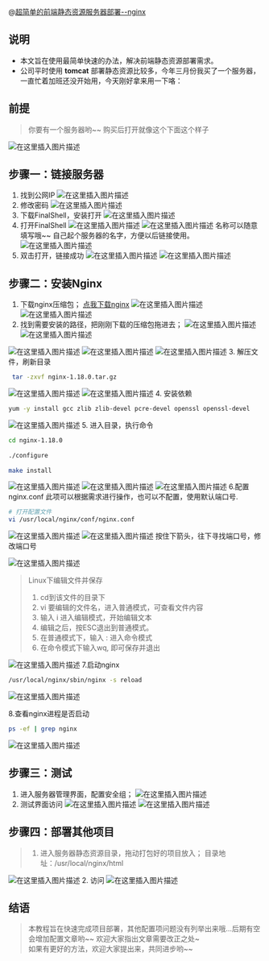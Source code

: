 @[超简单的前端静态资源服务器部署--nginx](https://github.com/tangdou369098655/FrontEndDeployment/blob/master/nginx_zh.md)

## 说明

* 本文旨在使用最简单快速的办法，解决前端静态资源部署需求。
* 公司平时使用 **tomcat** 部署静态资源比较多，今年三月份我买了一个服务器，一直忙着加班还没开始用，今天刚好拿来用一下咯：


## 前提
>你要有一个服务器哟~~
>购买后打开就像这个下面这个样子


![在这里插入图片描述](https://img-blog.csdnimg.cn/2020052418024250.png?x-oss-process=image/watermark,type_ZmFuZ3poZW5naGVpdGk,shadow_10,text_aHR0cHM6Ly9ibG9nLmNzZG4ubmV0L3Rhbmdkb3UzNjkwOTg2NTU=,size_16,color_FFFFFF,t_70)

## 步骤一：链接服务器
1. 找到公网IP
![在这里插入图片描述](https://img-blog.csdnimg.cn/20200524180429583.png?x-oss-process=image/watermark,type_ZmFuZ3poZW5naGVpdGk,shadow_10,text_aHR0cHM6Ly9ibG9nLmNzZG4ubmV0L3Rhbmdkb3UzNjkwOTg2NTU=,size_16,color_FFFFFF,t_70)
2. 修改密码
![在这里插入图片描述](https://img-blog.csdnimg.cn/20200524180617977.png?x-oss-process=image/watermark,type_ZmFuZ3poZW5naGVpdGk,shadow_10,text_aHR0cHM6Ly9ibG9nLmNzZG4ubmV0L3Rhbmdkb3UzNjkwOTg2NTU=,size_16,color_FFFFFF,t_70)
3. 下载FinalShell，安装打开
![在这里插入图片描述](https://img-blog.csdnimg.cn/20200524180724186.png?x-oss-process=image/watermark,type_ZmFuZ3poZW5naGVpdGk,shadow_10,text_aHR0cHM6Ly9ibG9nLmNzZG4ubmV0L3Rhbmdkb3UzNjkwOTg2NTU=,size_16,color_FFFFFF,t_70)
4. 打开FinalShell
![在这里插入图片描述](https://img-blog.csdnimg.cn/20200524180916232.png?x-oss-process=image/watermark,type_ZmFuZ3poZW5naGVpdGk,shadow_10,text_aHR0cHM6Ly9ibG9nLmNzZG4ubmV0L3Rhbmdkb3UzNjkwOTg2NTU=,size_16,color_FFFFFF,t_70)
![在这里插入图片描述](https://img-blog.csdnimg.cn/20200524181021305.png?x-oss-process=image/watermark,type_ZmFuZ3poZW5naGVpdGk,shadow_10,text_aHR0cHM6Ly9ibG9nLmNzZG4ubmV0L3Rhbmdkb3UzNjkwOTg2NTU=,size_16,color_FFFFFF,t_70)
名称可以随意填写哦~~ 自己起个服务器的名字，方便以后链接使用。
![在这里插入图片描述](https://img-blog.csdnimg.cn/20200524181139763.png?x-oss-process=image/watermark,type_ZmFuZ3poZW5naGVpdGk,shadow_10,text_aHR0cHM6Ly9ibG9nLmNzZG4ubmV0L3Rhbmdkb3UzNjkwOTg2NTU=,size_16,color_FFFFFF,t_70)
5. 双击打开，链接成功
![在这里插入图片描述](https://img-blog.csdnimg.cn/20200524181328551.png?x-oss-process=image/watermark,type_ZmFuZ3poZW5naGVpdGk,shadow_10,text_aHR0cHM6Ly9ibG9nLmNzZG4ubmV0L3Rhbmdkb3UzNjkwOTg2NTU=,size_16,color_FFFFFF,t_70)
![在这里插入图片描述](https://img-blog.csdnimg.cn/20200524181539512.png?x-oss-process=image/watermark,type_ZmFuZ3poZW5naGVpdGk,shadow_10,text_aHR0cHM6Ly9ibG9nLmNzZG4ubmV0L3Rhbmdkb3UzNjkwOTg2NTU=,size_16,color_FFFFFF,t_70)
## 步骤二：安装Nginx

 1. 下载nginx压缩包；
[点我下载nginx](http://nginx.org/en/download.html)
![在这里插入图片描述](https://img-blog.csdnimg.cn/20200525234600347.png?x-oss-process=image/watermark,type_ZmFuZ3poZW5naGVpdGk,shadow_10,text_aHR0cHM6Ly9ibG9nLmNzZG4ubmV0L3Rhbmdkb3UzNjkwOTg2NTU=,size_16,color_FFFFFF,t_70)
![在这里插入图片描述](https://img-blog.csdnimg.cn/20200525234634835.png?x-oss-process=image/watermark,type_ZmFuZ3poZW5naGVpdGk,shadow_10,text_aHR0cHM6Ly9ibG9nLmNzZG4ubmV0L3Rhbmdkb3UzNjkwOTg2NTU=,size_16,color_FFFFFF,t_70)
 2. 找到需要安装的路径，把刚刚下载的压缩包拖进去；
![在这里插入图片描述](https://img-blog.csdnimg.cn/20200525235141146.png?x-oss-process=image/watermark,type_ZmFuZ3poZW5naGVpdGk,shadow_10,text_aHR0cHM6Ly9ibG9nLmNzZG4ubmV0L3Rhbmdkb3UzNjkwOTg2NTU=,size_16,color_FFFFFF,t_70)
![在这里插入图片描述](https://img-blog.csdnimg.cn/2020052523522440.png?x-oss-process=image/watermark,type_ZmFuZ3poZW5naGVpdGk,shadow_10,text_aHR0cHM6Ly9ibG9nLmNzZG4ubmV0L3Rhbmdkb3UzNjkwOTg2NTU=,size_16,color_FFFFFF,t_70)

![在这里插入图片描述](https://img-blog.csdnimg.cn/20200525235306337.png?x-oss-process=image/watermark,type_ZmFuZ3poZW5naGVpdGk,shadow_10,text_aHR0cHM6Ly9ibG9nLmNzZG4ubmV0L3Rhbmdkb3UzNjkwOTg2NTU=,size_16,color_FFFFFF,t_70)
![在这里插入图片描述](https://img-blog.csdnimg.cn/20200525235349136.png?x-oss-process=image/watermark,type_ZmFuZ3poZW5naGVpdGk,shadow_10,text_aHR0cHM6Ly9ibG9nLmNzZG4ubmV0L3Rhbmdkb3UzNjkwOTg2NTU=,size_16,color_FFFFFF,t_70)
![在这里插入图片描述](https://img-blog.csdnimg.cn/20200525235420732.png?x-oss-process=image/watermark,type_ZmFuZ3poZW5naGVpdGk,shadow_10,text_aHR0cHM6Ly9ibG9nLmNzZG4ubmV0L3Rhbmdkb3UzNjkwOTg2NTU=,size_16,color_FFFFFF,t_70)
 3. 解压文件，刷新目录


```bash
 tar -zxvf nginx-1.18.0.tar.gz
```

![在这里插入图片描述](https://img-blog.csdnimg.cn/20200525235716891.png?x-oss-process=image/watermark,type_ZmFuZ3poZW5naGVpdGk,shadow_10,text_aHR0cHM6Ly9ibG9nLmNzZG4ubmV0L3Rhbmdkb3UzNjkwOTg2NTU=,size_16,color_FFFFFF,t_70)
![在这里插入图片描述](https://img-blog.csdnimg.cn/20200525235914473.png?x-oss-process=image/watermark,type_ZmFuZ3poZW5naGVpdGk,shadow_10,text_aHR0cHM6Ly9ibG9nLmNzZG4ubmV0L3Rhbmdkb3UzNjkwOTg2NTU=,size_16,color_FFFFFF,t_70)
 4. 安装依赖
 

```bash
yum -y install gcc zlib zlib-devel pcre-devel openssl openssl-devel
```


![在这里插入图片描述](https://img-blog.csdnimg.cn/20200526000500659.png?x-oss-process=image/watermark,type_ZmFuZ3poZW5naGVpdGk,shadow_10,text_aHR0cHM6Ly9ibG9nLmNzZG4ubmV0L3Rhbmdkb3UzNjkwOTg2NTU=,size_16,color_FFFFFF,t_70)
 5. 进入目录，执行命令
 

```bash
cd nginx-1.18.0
 
./configure
 
make install
```

![在这里插入图片描述](https://img-blog.csdnimg.cn/20200526001053428.png?x-oss-process=image/watermark,type_ZmFuZ3poZW5naGVpdGk,shadow_10,text_aHR0cHM6Ly9ibG9nLmNzZG4ubmV0L3Rhbmdkb3UzNjkwOTg2NTU=,size_16,color_FFFFFF,t_70)
![在这里插入图片描述](https://img-blog.csdnimg.cn/20200526001329176.png?x-oss-process=image/watermark,type_ZmFuZ3poZW5naGVpdGk,shadow_10,text_aHR0cHM6Ly9ibG9nLmNzZG4ubmV0L3Rhbmdkb3UzNjkwOTg2NTU=,size_16,color_FFFFFF,t_70)
![在这里插入图片描述](https://img-blog.csdnimg.cn/20200526001644154.png?x-oss-process=image/watermark,type_ZmFuZ3poZW5naGVpdGk,shadow_10,text_aHR0cHM6Ly9ibG9nLmNzZG4ubmV0L3Rhbmdkb3UzNjkwOTg2NTU=,size_16,color_FFFFFF,t_70)
6.配置nginx.conf
此项可以根据需求进行操作，也可以不配置，使用默认端口号.

```bash
# 打开配置文件
vi /usr/local/nginx/conf/nginx.conf
```
![在这里插入图片描述](https://img-blog.csdnimg.cn/20200526002812672.png?x-oss-process=image/watermark,type_ZmFuZ3poZW5naGVpdGk,shadow_10,text_aHR0cHM6Ly9ibG9nLmNzZG4ubmV0L3Rhbmdkb3UzNjkwOTg2NTU=,size_16,color_FFFFFF,t_70)
![在这里插入图片描述](https://img-blog.csdnimg.cn/20200526002904509.png?x-oss-process=image/watermark,type_ZmFuZ3poZW5naGVpdGk,shadow_10,text_aHR0cHM6Ly9ibG9nLmNzZG4ubmV0L3Rhbmdkb3UzNjkwOTg2NTU=,size_16,color_FFFFFF,t_70)
按住下箭头，往下寻找端口号，修改端口号

![在这里插入图片描述](https://img-blog.csdnimg.cn/20200526003012248.png?x-oss-process=image/watermark,type_ZmFuZ3poZW5naGVpdGk,shadow_10,text_aHR0cHM6Ly9ibG9nLmNzZG4ubmV0L3Rhbmdkb3UzNjkwOTg2NTU=,size_16,color_FFFFFF,t_70)
> Linux下编辑文件并保存
> 
>1.  cd到该文件的目录下
>2.  vi  要编辑的文件名，进入普通模式，可查看文件内容
>3.  输入 i  进入编辑模式，开始编辑文本
>4.  编辑之后，按ESC退出到普通模式。
>5.  在普通模式下，输入 : 进入命令模式
>6.  在命令模式下输入wq, 即可保存并退出

![在这里插入图片描述](https://img-blog.csdnimg.cn/20200526005329704.png?x-oss-process=image/watermark,type_ZmFuZ3poZW5naGVpdGk,shadow_10,text_aHR0cHM6Ly9ibG9nLmNzZG4ubmV0L3Rhbmdkb3UzNjkwOTg2NTU=,size_16,color_FFFFFF,t_70)
7.启动nginx

```bash
/usr/local/nginx/sbin/nginx -s reload
```
![在这里插入图片描述](https://img-blog.csdnimg.cn/20200526235940134.png?x-oss-process=image/watermark,type_ZmFuZ3poZW5naGVpdGk,shadow_10,text_aHR0cHM6Ly9ibG9nLmNzZG4ubmV0L3Rhbmdkb3UzNjkwOTg2NTU=,size_16,color_FFFFFF,t_70)

8.查看nginx进程是否启动

```bash
ps -ef | grep nginx

```
![在这里插入图片描述](https://img-blog.csdnimg.cn/20200527000049159.png?x-oss-process=image/watermark,type_ZmFuZ3poZW5naGVpdGk,shadow_10,text_aHR0cHM6Ly9ibG9nLmNzZG4ubmV0L3Rhbmdkb3UzNjkwOTg2NTU=,size_16,color_FFFFFF,t_70)
## 步骤三：测试

 1. 进入服务器管理界面，配置安全组；
![在这里插入图片描述](https://img-blog.csdnimg.cn/20200526012658787.png?x-oss-process=image/watermark,type_ZmFuZ3poZW5naGVpdGk,shadow_10,text_aHR0cHM6Ly9ibG9nLmNzZG4ubmV0L3Rhbmdkb3UzNjkwOTg2NTU=,size_16,color_FFFFFF,t_70)
 2. 测试界面访问
![在这里插入图片描述](https://img-blog.csdnimg.cn/20200526012725657.png?x-oss-process=image/watermark,type_ZmFuZ3poZW5naGVpdGk,shadow_10,text_aHR0cHM6Ly9ibG9nLmNzZG4ubmV0L3Rhbmdkb3UzNjkwOTg2NTU=,size_16,color_FFFFFF,t_70)
![在这里插入图片描述](https://img-blog.csdnimg.cn/20200526012754826.png?x-oss-process=image/watermark,type_ZmFuZ3poZW5naGVpdGk,shadow_10,text_aHR0cHM6Ly9ibG9nLmNzZG4ubmV0L3Rhbmdkb3UzNjkwOTg2NTU=,size_16,color_FFFFFF,t_70)
## 步骤四：部署其他项目

 >1. 进入服务器静态资源目录，拖动打包好的项目放入；
 >目录地址：/usr/local/nginx/html
 
![在这里插入图片描述](https://img-blog.csdnimg.cn/20200526233123762.png?x-oss-process=image/watermark,type_ZmFuZ3poZW5naGVpdGk,shadow_10,text_aHR0cHM6Ly9ibG9nLmNzZG4ubmV0L3Rhbmdkb3UzNjkwOTg2NTU=,size_16,color_FFFFFF,t_70)
 2. 访问
 ![在这里插入图片描述](https://img-blog.csdnimg.cn/20200526233612452.png?x-oss-process=image/watermark,type_ZmFuZ3poZW5naGVpdGk,shadow_10,text_aHR0cHM6Ly9ibG9nLmNzZG4ubmV0L3Rhbmdkb3UzNjkwOTg2NTU=,size_16,color_FFFFFF,t_70)
## 结语
> 本教程旨在快速完成项目部署，其他配置项问题没有列举出来哦...后期有空会增加配置文章哟~~
> 欢迎大家指出文章需要改正之处~  
> 如果有更好的方法，欢迎大家提出来，共同进步哟~~ 
